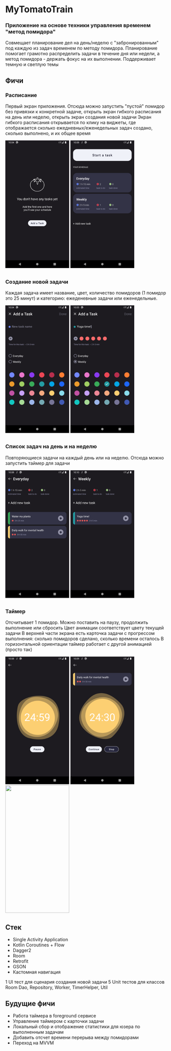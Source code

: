 # MyTomatoTrain
### Приложение на основе техники управления временем "метод помидора" 

Совмещает планирование дел на день/неделю с "забронированным" под каждую из задач временем по методу помидора. 
Планирование помогает грамотно распределить задачи в течение дня или недели, а метод помидора - держать фокус на их выполнении. 
Поддерживает темную и светлую темы

## Фичи 

### Расписание 

Первый экран приложения. 
Отсюда можно запустить "пустой" помидор без привязки к конкретной задаче, открыть экран гибкого расписания на день или неделю, открыть экран создания новой задачи
Экран гибкого расписания открывается по клику на виджеты, где отображается сколько ежедневных/еженедельных задач создано, сколько выполнено, и их общее время

<div id="badges">
  <img src="https://github.com/shaipova/ProjectRepository/blob/master/Screenshot_1711476263.png" width="200" height="400"/>
  <img src="https://github.com/shaipova/ProjectRepository/blob/master/Screenshot_1711476491.png" width="200" height="400"/>
</div>

##
### Создание новой задачи 


Каждая задача имеет название, цвет, количество помидоров (1 помидор это 25 минут) и категорию: ежеденевные задачи или еженедельные.
<div id="badges">
  <img src="https://github.com/shaipova/ProjectRepository/blob/master/Screenshot_1711476272.png" width="200" height="400"/>
  <img src="https://github.com/shaipova/ProjectRepository/blob/master/Screenshot_1711476304.png" width="200" height="400"/>
</div>

##
### Список задач на день и на неделю 

Повторяющиеся задачи на каждый день или на неделю. Отсюда можно запустить таймер для задачи 
<div id="badges">
  <img src="https://github.com/shaipova/ProjectRepository/blob/master/Screenshot_1711476540.png" width="200" height="400"/>
  <img src="https://github.com/shaipova/ProjectRepository/blob/master/Screenshot_1711476601.png" width="200" height="400"/>
</div>

##
### Таймер 

Отсчитывает 1 помидор. Можно поставить на паузу, продолжить выполнение или сбросить 
Цвет анимации соответствует цвету текущей задачи 
В верхней части экрана есть карточка задачи с прогрессом выполнения: сколько помидоров сделано, сколько времени осталось 
В горизонтальной ориентации таймер работает с другой анимацией (просто так) 

<div id="badges">
  <img src="https://github.com/shaipova/ProjectRepository/blob/master/Screenshot_1711476482.png" width="200" height="400"/>
  <img src="https://github.com/shaipova/ProjectRepository/blob/master/Screenshot_1711476587.png" width="200" height="400"/>
  <img src="https://github.com/shaipova/ProjectRepository/blob/master/timer_gif.gif" width="200" height="400"/>
</div>


## Стек 

* Single Activity Application 
* Kotlin Coroutines + Flow
* Dagger2 
* Room
* Retrofit
* GSON
* Кастомная навигация

1 UI тест для сценария создания новой задачи 
5 Unit тестов для классов Room Dao, Repository, Worker, TimerHelper, Util

## Будущие фичи 

* Работа таймера в foreground сервисе
* Управление таймером с карточки задачи
* Локальный сбор и отображение статистики для юзера по выполненным задачам
* Добавить отсчет времени перерыва между помидорами
* Переход на MVVM
